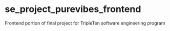 # se_project_purevibes_frontend
Frontend portion of final project for TripleTen software engineering program
